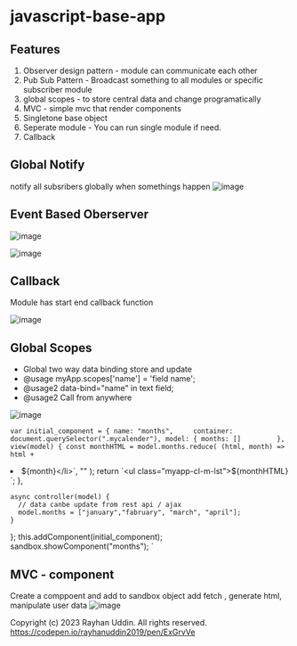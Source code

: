 # javascript-base-app

## Features

1. Observer design pattern - module can communicate each other
2. Pub Sub Pattern - Broadcast something to all modules or specific subscriber module
3. global scopes - to store central data and change programatically
4. MVC - simple mvc that render components
5. Singletone base object
6. Seperate module - You can run single module if need.
7. Callback

## Global Notify

notify all subsribers globally when somethings happen 
![image](https://github.com/rayhanuddin2019/javascript-base-app/assets/47168831/b4703e90-b333-4079-923e-f0988c442978)

## Event Based Oberserver 

 ![image](https://github.com/rayhanuddin2019/javascript-base-app/assets/47168831/6b229e86-5098-4518-b51a-e74be55744a5)

 ![image](https://github.com/rayhanuddin2019/javascript-base-app/assets/47168831/b8e7a276-188f-43a8-9395-baffc0dd3eca)
 
## Callback 

Module has start end callback function 

![image](https://github.com/rayhanuddin2019/javascript-base-app/assets/47168831/9938e26a-b15b-4852-b36d-7b1cb49528f2)


## Global Scopes

 * Global two way data binding store and update
 * @usage  myApp.scopes['name'] = 'field name';
 * @usage2 data-bind="name" in text field;
 * @usage2 Call from anywhere

![image](https://github.com/rayhanuddin2019/javascript-base-app/assets/47168831/f402ea8c-cf4f-4364-95b0-c88e39c360df)

   `
      var initial_component = {
    name: "months",    
    container: document.querySelector(".mycalender"),
    model: {
      months: []        
    },
    view(model) {
      const monthHTML = model.months.reduce(
        (html, month) => html + `<li>${month}</li>`,
        ""
      );
      return `<ul class="myapp-cl-m-lst">${monthHTML}</ul>
            `;
    },

    async controller(model) {
      // data canbe update from rest api / ajax
      model.months = ["january","fabruary", "march", "april"];        
    }
  };
    this.addComponent(initial_component);
    sandbox.showComponent("months");
   `

 ## MVC - component
 Create a comppoent and add to sandbox object 
 add fetch , generate html, manipulate user data
 ![image](https://github.com/rayhanuddin2019/javascript-base-app/assets/47168831/4cba165e-e265-4ef1-830d-5eefa8817306)

Copyright (c) 2023 Rayhan Uddin. All rights reserved.
https://codepen.io/rayhanuddin2019/pen/ExGrvVe

